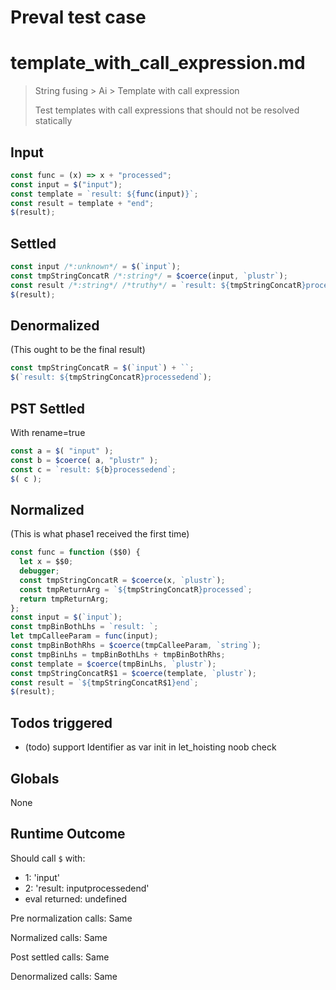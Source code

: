 # Preval test case

# template_with_call_expression.md

> String fusing > Ai > Template with call expression
>
> Test templates with call expressions that should not be resolved statically

## Input

`````js filename=intro
const func = (x) => x + "processed";
const input = $("input");
const template = `result: ${func(input)}`;
const result = template + "end";
$(result);
`````


## Settled


`````js filename=intro
const input /*:unknown*/ = $(`input`);
const tmpStringConcatR /*:string*/ = $coerce(input, `plustr`);
const result /*:string*/ /*truthy*/ = `result: ${tmpStringConcatR}processedend`;
$(result);
`````


## Denormalized
(This ought to be the final result)

`````js filename=intro
const tmpStringConcatR = $(`input`) + ``;
$(`result: ${tmpStringConcatR}processedend`);
`````


## PST Settled
With rename=true

`````js filename=intro
const a = $( "input" );
const b = $coerce( a, "plustr" );
const c = `result: ${b}processedend`;
$( c );
`````


## Normalized
(This is what phase1 received the first time)

`````js filename=intro
const func = function ($$0) {
  let x = $$0;
  debugger;
  const tmpStringConcatR = $coerce(x, `plustr`);
  const tmpReturnArg = `${tmpStringConcatR}processed`;
  return tmpReturnArg;
};
const input = $(`input`);
const tmpBinBothLhs = `result: `;
let tmpCalleeParam = func(input);
const tmpBinBothRhs = $coerce(tmpCalleeParam, `string`);
const tmpBinLhs = tmpBinBothLhs + tmpBinBothRhs;
const template = $coerce(tmpBinLhs, `plustr`);
const tmpStringConcatR$1 = $coerce(template, `plustr`);
const result = `${tmpStringConcatR$1}end`;
$(result);
`````


## Todos triggered


- (todo) support Identifier as var init in let_hoisting noob check


## Globals


None


## Runtime Outcome


Should call `$` with:
 - 1: 'input'
 - 2: 'result: inputprocessedend'
 - eval returned: undefined

Pre normalization calls: Same

Normalized calls: Same

Post settled calls: Same

Denormalized calls: Same
